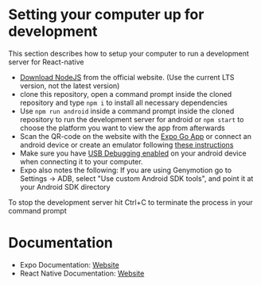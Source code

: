 # Setting your computer up for development

This section describes how to setup your computer to run a development server for React-native

- [Download NodeJS](https://nodejs.org/en/) from the official website. (Use the current LTS version, not the latest version)
- clone this repository, open a command prompt inside the cloned repository and type `npm i` to install all necessary dependencies
- Use `npm run android` inside a command prompt inside the cloned repository to run the development server for android or `npm start` to choose the platform you want to view the app from afterwards
- Scan the QR-code on the website with the [Expo Go App](https://play.google.com/store/apps/details?id=host.exp.exponent) or connect an android device or create an emulator following [these instructions](https://docs.expo.io/workflow/android-studio-emulator)
- Make sure you have [USB Debugging enabled](https://developer.android.com/studio/run/device.html#developer-device-options) on your android device when connecting it to your computer.
- Expo also notes the following: If you are using Genymotion go to Settings -> ADB, select "Use custom Android SDK tools", and point it at your Android SDK directory

To stop the development server hit Ctrl+C to terminate the process in your command prompt

# Documentation

- Expo Documentation: [Website](https://docs.expo.io/)
- React Native Documentation: [Website](https://reactnative.dev/docs/getting-started)